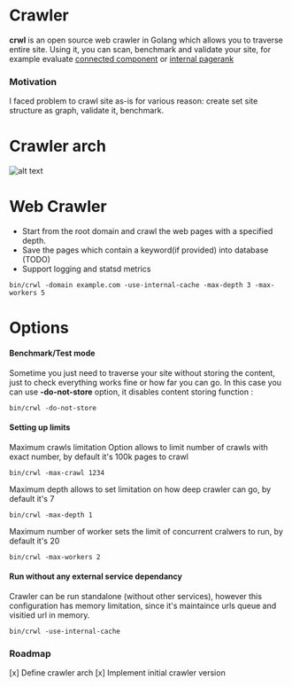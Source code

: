 <h1>Crawler</h1>

**crwl** is an open source web crawler in Golang which allows you to traverse entire site. Using it, you can scan, benchmark and validate your site, for example evaluate [connected component](https://en.wikipedia.org/wiki/Component_(graph_theory)) or [internal pagerank](https://en.wikipedia.org/wiki/PageRank)

### Motivation
I faced problem to crawl site as-is for various reason: create set site structure as graph, validate it, benchmark.

# Crawler arch
![alt text](https://github.com/bp72/crwl/blob/feature/update-readme-to-provide-more-context/crawler-arc.png?raw=true)


# Web Crawler
- Start from the root domain and crawl the web pages with a specified depth.
- Save the pages which contain a keyword(if provided) into database (TODO)
- Support logging and statsd metrics

```
bin/crwl -domain example.com -use-internal-cache -max-depth 3 -max-workers 5
```

# Options

#### Benchmark/Test mode
Sometime you just need to traverse your site without storing the content, just to check everything works fine or how far you can go. In this case you can use **-do-not-store** option, it disables content storing function :
```
bin/crwl -do-not-store
```

#### Setting up limits

Maximum crawls limitation
Option allows to limit number of crawls with exact number, by default it's 100k pages to crawl
```
bin/crwl -max-crawl 1234
```

Maximum depth allows to set limitation on how deep crawler can go, by default it's 7
```
bin/crwl -max-depth 1
```

Maximum number of worker sets the limit of concurrent cralwers to run, by default it's 20
```
bin/crwl -max-workers 2
```

#### Run without any external service dependancy
Crawler can be run standalone (without other services), however this configuration has memory limitation, since it's maintaince urls queue and visitied url in memory.
```
bin/crwl -use-internal-cache
```


### Roadmap
[x] Define crawler arch
[x] Implement initial crawler version

